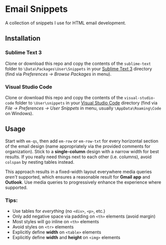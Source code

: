 # Email Snippets
A collection of snippets I use for HTML email development.

## Installation

### Sublime Text 3

Clone or download this repo and copy the contents of the `sublime-text` folder to `\Data\Packages\User\Snippets` in your [Sublime Text 3](https://www.sublimetext.com/3) directory (find via *Preferences &rarr; Browse Packages* in menu).

### Visual Studio Code

Clone or download this repo and copy the contents of the `visual-studio-code` folder to `\User\snippets` in your [Visual Studio Code](https://code.visualstudio.com) directory (find via *File &rarr; Preferences &rarr; User Snippets* in menu, usually `\AppData\Roaming\Code` on Windows).

## Usage

Start with `em-qs`, then add `em-row` or `em-row-txt` for every horizontal section of the email design (name appropriately via the provided comments for organization). Stick to a **single-column** design with a narrow width for best results. If you really need things next to each other (i.e. columns), avoid `colspan` by nesting tables instead.

This approach results in a fixed-width layout everywhere media queries *aren't* supported, which ensures a reasonable result for **Gmail app** and **Outlook**. Use media queries to progressively enhance the experience where supported.

### Tips:

* Use tables for *everything* (no `<div>`, `<p>`, etc.)
* Only add negative space via padding on `<th>` elements (avoid margin)
* Most styles will go inline on `<th>` elements
* Avoid styles on `<tr>` elements
* Explicitly define **width** on `<table>` elements
* Explicitly define **width** and **height** on `<img>` elements

